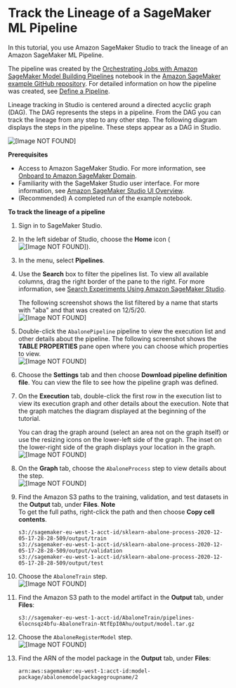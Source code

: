 # Track the Lineage of a SageMaker ML Pipeline<a name="pipelines-lineage-tracking"></a>

In this tutorial, you use Amazon SageMaker Studio to track the lineage of an Amazon SageMaker ML Pipeline\.

The pipeline was created by the [Orchestrating Jobs with Amazon SageMaker Model Building Pipelines](https://sagemaker-examples.readthedocs.io/en/latest/sagemaker-pipelines/tabular/abalone_build_train_deploy/sagemaker-pipelines-preprocess-train-evaluate-batch-transform.html) notebook in the [Amazon SageMaker example GitHub repository](https://github.com/awslabs/amazon-sagemaker-examples)\. For detailed information on how the pipeline was created, see [Define a Pipeline](define-pipeline.md)\.

Lineage tracking in Studio is centered around a directed acyclic graph \(DAG\)\. The DAG represents the steps in a pipeline\. From the DAG you can track the lineage from any step to any other step\. The following diagram displays the steps in the pipeline\. These steps appear as a DAG in Studio\.

![\[Image NOT FOUND\]](http://docs.aws.amazon.com/sagemaker/latest/dg/images/yosemite/pipeline-tutorial-steps.png)

**Prerequisites**
+ Access to Amazon SageMaker Studio\. For more information, see [Onboard to Amazon SageMaker Domain](gs-studio-onboard.md)\.
+ Familiarity with the SageMaker Studio user interface\. For more information, see [Amazon SageMaker Studio UI Overview](studio-ui.md)\.
+ \(Recommended\) A completed run of the example notebook\.

**To track the lineage of a pipeline**

1. Sign in to SageMaker Studio\.

1. In the left sidebar of Studio, choose the **Home** icon \( ![\[Image NOT FOUND\]](http://docs.aws.amazon.com/sagemaker/latest/dg/images/studio/icons/house.png)\)\.

1. In the menu, select **Pipelines**\.

1. Use the **Search** box to filter the pipelines list\. To view all available columns, drag the right border of the pane to the right\. For more information, see [Search Experiments Using Amazon SageMaker Studio](experiments-search-studio.md)\.

   The following screenshot shows the list filtered by a name that starts with "aba" and that was created on 12/5/20\.  
![\[Image NOT FOUND\]](http://docs.aws.amazon.com/sagemaker/latest/dg/images/yosemite/pipeline-tutorial-search.png)

1. Double\-click the `AbalonePipeline` pipeline to view the execution list and other details about the pipeline\. The following screenshot shows the **TABLE PROPERTIES** pane open where you can choose which properties to view\.  
![\[Image NOT FOUND\]](http://docs.aws.amazon.com/sagemaker/latest/dg/images/yosemite/pipeline-tutorial-executions.png)

1. Choose the **Settings** tab and then choose **Download pipeline definition file**\. You can view the file to see how the pipeline graph was defined\.

1. On the **Execution** tab, double\-click the first row in the execution list to view its execution graph and other details about the execution\. Note that the graph matches the diagram displayed at the beginning of the tutorial\.

   You can drag the graph around \(select an area not on the graph itself\) or use the resizing icons on the lower\-left side of the graph\. The inset on the lower\-right side of the graph displays your location in the graph\.  
![\[Image NOT FOUND\]](http://docs.aws.amazon.com/sagemaker/latest/dg/images/yosemite/pipeline-tutorial-execution-graph.png)

1. On the **Graph** tab, choose the `AbaloneProcess` step to view details about the step\.  
![\[Image NOT FOUND\]](http://docs.aws.amazon.com/sagemaker/latest/dg/images/yosemite/pipeline-tutorial-process-step.png)

1. Find the Amazon S3 paths to the training, validation, and test datasets in the **Output** tab, under **Files**\.
**Note**  
To get the full paths, right\-click the path and then choose **Copy cell contents**\.

   ```
   s3://sagemaker-eu-west-1-acct-id/sklearn-abalone-process-2020-12-05-17-28-28-509/output/train
   s3://sagemaker-eu-west-1-acct-id/sklearn-abalone-process-2020-12-05-17-28-28-509/output/validation
   s3://sagemaker-eu-west-1-acct-id/sklearn-abalone-process-2020-12-05-17-28-28-509/output/test
   ```

1. Choose the `AbaloneTrain` step\.  
![\[Image NOT FOUND\]](http://docs.aws.amazon.com/sagemaker/latest/dg/images/yosemite/pipeline-tutorial-train-step.png)

1. Find the Amazon S3 path to the model artifact in the **Output** tab, under **Files**:

   ```
   s3://sagemaker-eu-west-1-acct-id/AbaloneTrain/pipelines-6locnsqz4bfu-AbaloneTrain-NtfEpI0Ahu/output/model.tar.gz
   ```

1. Choose the `AbaloneRegisterModel` step\.  
![\[Image NOT FOUND\]](http://docs.aws.amazon.com/sagemaker/latest/dg/images/yosemite/pipeline-tutorial-register-model-step.png)

1. Find the ARN of the model package in the **Output** tab, under **Files**:

   ```
   arn:aws:sagemaker:eu-west-1:acct-id:model-package/abalonemodelpackagegroupname/2
   ```